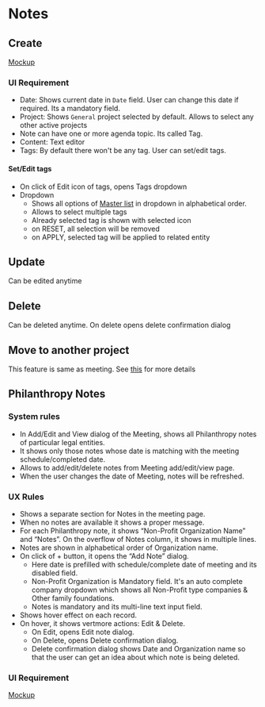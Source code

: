 # Notes

## Create

[Mockup](https://drive.google.com/file/d/1-d3LSw6TK8ivIlQHwV_ziUe548PBGo4P/view)

### UI Requirement

- Date: Shows current date in `Date` field. User can change this date if required. Its a mandatory field.
- Project: Shows `General` project selected by default. Allows to select any other active projects
- Note can have one or more agenda topic. Its called Tag. 
- Content: Text editor
- Tags: By default there won't be any tag. User can set/edit tags.

#### Set/Edit tags

- On click of Edit icon of tags, opens Tags dropdown
- Dropdown
  - Shows all options of [Master list](./overview#master-of-agenda-topics) in dropdown in alphabetical order. 
  - Allows to select multiple tags
  - Already selected tag is shown with selected icon
  - on RESET, all selection will be removed
  - on APPLY, selected tag will be applied to related entity



## Update

Can be edited anytime

## Delete

Can be deleted anytime. On delete opens delete confirmation dialog

## Move to another project

This feature is same as meeting. See [this](./meeting#move-to-another-project) for more details



## Philanthropy Notes

### System rules

- In Add/Edit and View dialog of the Meeting, shows all Philanthropy notes of particular legal entities. 
- It shows only those notes whose date is matching with the meeting schedule/completed date.
- Allows to add/edit/delete notes from Meeting add/edit/view page.
- When the user changes the date of Meeting, notes will be refreshed.

### UX Rules

- Shows a separate section for Notes in the meeting page.
- When no notes are available it shows a proper message.
- For each Philanthropy note, it shows “Non-Profit Organization Name” and “Notes”. On the overflow of Notes column, it shows in multiple lines.
- Notes are shown in alphabetical order of Organization name.
- On click of + button, it opens the “Add Note” dialog.
  - Here date is prefilled with schedule/complete date of meeting and its disabled field.
  - Non-Profit Organization is Mandatory field. It's an auto complete company dropdown which shows all Non-Profit type companies & Other family foundations.
  - Notes is mandatory and its multi-line text input field.
- Shows hover effect on each record. 
- On hover, it shows vertmore actions: Edit & Delete.
  - On Edit, opens Edit note dialog.
  - On Delete, opens Delete confirmation dialog. 
  - Delete confirmation dialog shows Date and Organization name so that the user can get an idea about which note is being deleted.

### UI Requirement

[Mockup](https://drive.google.com/drive/folders/10QucKhdQxlUJ4VMHfVFEr40t7krYCKrd)




